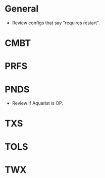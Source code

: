 # General

* Review configs that say "requires restart".

# CMBT

# PRFS

# PNDS

* Review if Aquarist is OP.

# TXS

# TOLS

# TWX

